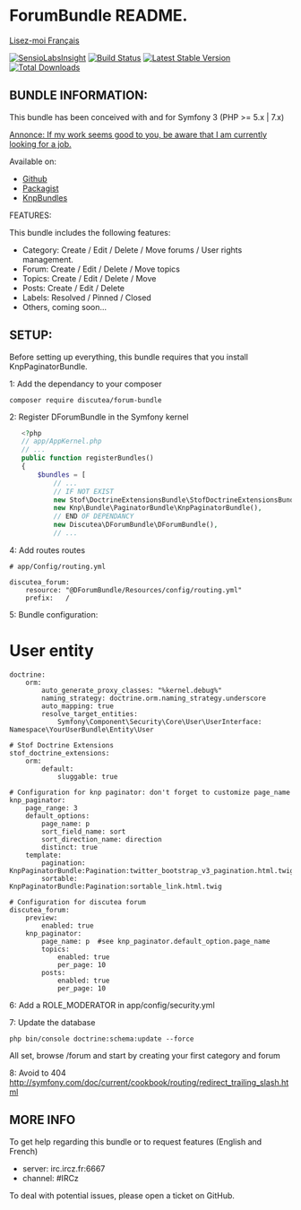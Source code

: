 ForumBundle README.
=============================


[Lisez-moi Français](https://github.com/Discutea/DForumBundle/blob/master/README_fr.md)



[![SensioLabsInsight](https://insight.sensiolabs.com/projects/3b4e49a6-9f64-4441-a88a-65c8f705b3d1/mini.png)](https://insight.sensiolabs.com/projects/3b4e49a6-9f64-4441-a88a-65c8f705b3d1) [![Build Status](https://api.travis-ci.org/Discutea/DForumBundle.png)](https://travis-ci.org/Discutea/DForumBundle) [![Latest Stable Version](https://poser.pugx.org/discutea/forum-bundle/v/stable.png)](https://packagist.org/packages/discutea/forum-bundle) [![Total Downloads](https://poser.pugx.org/discutea/forum-bundle/downloads)](https://packagist.org/packages/discutea/forum-bundle)
 
## BUNDLE INFORMATION:
 
This bundle has been conceived with and for Symfony 3 (PHP >= 5.x | 7.x)
 
[Annonce: If my work seems good to you, be aware that I am currently looking for a job.](https://www.linkedin.com/in/verdierdavid)
 
Available on:
* [Github](https://github.com/Discutea/DForumBundle)
* [Packagist](https://packagist.org/packages/discutea/forum-bundle)
* [KnpBundles](http://knpbundles.com/Discutea/DForumBundle)
 
FEATURES:
 
This bundle includes the following features:
 
* Category: Create / Edit / Delete / Move forums / User rights management.
* Forum: Create / Edit / Delete / Move topics
* Topics: Create / Edit / Delete / Move
* Posts: Create / Edit / Delete
* Labels: Resolved / Pinned / Closed
* Others, coming soon...
 
## SETUP:
 
Before setting up everything, this bundle requires that you install KnpPaginatorBundle.
 
1: Add the dependancy to your composer
 
 
    composer require discutea/forum-bundle
 
2: Register DForumBundle in the Symfony kernel
 
 ```php
    <?php
    // app/AppKernel.php
    // ...
    public function registerBundles()
    {
        $bundles = [
            // ...
            // IF NOT EXIST
            new Stof\DoctrineExtensionsBundle\StofDoctrineExtensionsBundle(),
            new Knp\Bundle\PaginatorBundle\KnpPaginatorBundle(),
            // END OF DEPENDANCY
            new Discutea\DForumBundle\DForumBundle(),
            // ...
```
 
4: Add routes routes
 
 
    # app/Config/routing.yml
 
    discutea_forum:
        resource: "@DForumBundle/Resources/config/routing.yml"
        prefix:   /
 
5: Bundle configuration:
 
# User entity
 
 
    doctrine:
        orm:
            auto_generate_proxy_classes: "%kernel.debug%"
            naming_strategy: doctrine.orm.naming_strategy.underscore
            auto_mapping: true
            resolve_target_entities:
                Symfony\Component\Security\Core\User\UserInterface: Namespace\YourUserBundle\Entity\User

    # Stof Doctrine Extensions
    stof_doctrine_extensions:
        orm:
            default:
                sluggable: true

    # Configuration for knp paginator: don't forget to customize page_name
    knp_paginator:
        page_range: 3
        default_options:
            page_name: p
            sort_field_name: sort
            sort_direction_name: direction
            distinct: true
        template:
            pagination: KnpPaginatorBundle:Pagination:twitter_bootstrap_v3_pagination.html.twig
            sortable: KnpPaginatorBundle:Pagination:sortable_link.html.twig
 
    # Configuration for discutea forum
    discutea_forum:
        preview:
            enabled: true
        knp_paginator:
            page_name: p  #see knp_paginator.default_option.page_name
            topics:
                enabled: true
                per_page: 10
            posts:
                enabled: true
                per_page: 10

6: Add a ROLE_MODERATOR in app/config/security.yml

7: Update the database
 
 
    php bin/console doctrine:schema:update --force
 
 
All set, browse /forum and start by creating your first category and forum
 
8: Avoid to 404
   http://symfony.com/doc/current/cookbook/routing/redirect_trailing_slash.html

## MORE INFO
 
 
To get help regarding this bundle or to request features (English and French)
  - server: irc.ircz.fr:6667
  - channel:   #IRCz
   
To deal with potential issues, please open a ticket on GitHub.
